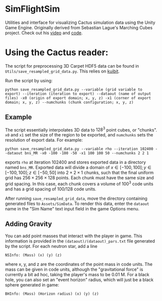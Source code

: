# SimFlightSim
Utilities and interface for visualizing Cactus simulation data using the Unity Game Engine. Originally derived from Sebastian Lague's Marching Cubes project. Check out his [video](https://www.youtube.com/watch?v=M3iI2l0ltbE) and [code](https://github.com/SebLague/Marching-Cubes).

# Using the Cactus reader:
The script for preprocessing 3D Carpet HDF5 data can be found in `Utils/save_resampled_grid_data.py`. This relies on [kuibit](https://sbozzolo.github.io/kuibit/index.html).

Run the script by using:
```
python save_resampled_grid_data.py --variable (grid variable to export) --iteration (iteration to export) --dataout (name of output files) -x0 (origin of export domain; x, y, z) -x1 (corner of export domain; x, y, z) --numchunks (chunk configuration; x, y, z)
```

## Example
The script essentially interpolates 3D data to $128^3$ point cubes, or "chunks". `x0` and `x1` set the size of the region to be exported, and `numchunks` sets the resolution of export data. For example:
```
python save_resampled_grid_data.py --variable rho --iteration 102400 --dataout bns_MR -x0 -100 -100 -50 -x1 100 100 50 --numchunks 2 2 1
```
exports `rho` at iteration 102400 and stores exported data in a directory named `bns_MR`. Exported data will divide a domain of $x \in [-100, 100]; y \in [-100, 100]; z \in [-50, 50]$ into $2 \times 2 \times 1$ chunks, such that the final uniform grid has $256 \times 256 \times 128$ points. Each chunk must have the same size and grid spacing. In this case, each chunk covers a volume of $100^3$ code units and has a grid spacing of $100/128$ code units.

After running `save_resampled_grid_data`, move the directory containing generated files to `Assets/SimData`. To render this data, enter the `dataout` name in the "Sim Name" text input field in the game Options menu.

## Adding Gravity
You can add point masses that interact with the player in game. This information is provided in the `(dataout)/(dataout)_pars.txt` file generated by the script. For each neutron star, add a line
```
NSInfo: (Mass) (x) (y) (z)
```
where x, y, and z are the coordinates of the point mass in code units. The mass can be given in code units, although the "gravitational force" is currently a bit ad hoc, taking the player's mass to be 0.01 M. For a black hole, you can also set an "event horizon" radius, which will just be a black sphere generated in game:
```
BHInfo: (Mass) (Horizon radius) (x) (y) (z)
```

